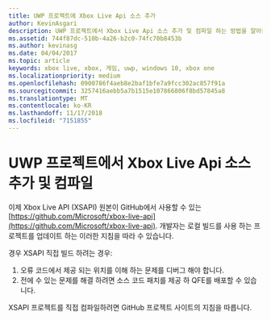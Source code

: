 ```yaml
---
title: UWP 프로젝트에 Xbox Live Api 소스 추가
author: KevinAsgari
description: UWP 프로젝트에서 Xbox Live Api 소스 추가 및 컴파일 하는 방법을 알아봅니다.
ms.assetid: 744f87dc-510b-4a26-b2c0-74fc70b8453b
ms.author: kevinasg
ms.date: 04/04/2017
ms.topic: article
keywords: xbox live, xbox, 게임, uwp, windows 10, xbox one
ms.localizationpriority: medium
ms.openlocfilehash: 0900786f4aeb8e2baf1bfe7a9fcc302ac857f91a
ms.sourcegitcommit: 3257416aebb5a7b1515e107866806f8bd57845a8
ms.translationtype: MT
ms.contentlocale: ko-KR
ms.lasthandoff: 11/17/2018
ms.locfileid: "7151855"
---
```

# <a name="add-and-compile-the-xbox-live-apis-source-in-your-uwp-project"></a>UWP 프로젝트에서 Xbox Live Api 소스 추가 및 컴파일

이제 Xbox Live API (XSAPI) 원본이 GitHub에서 사용할 수 있는 [https://github.com/Microsoft/xbox-live-api](https://github.com/Microsoft/xbox-live-api). 개발자는 로컬 빌드를 사용 하는 프로젝트를 업데이트 하는 이러한 지침을 따라 수 있습니다.

경우 XSAPI 직접 빌드 하려는 경우:
1. 오류 코드에서 제공 되는 위치를 이해 하는 문제를 디버그 해야 합니다.
1. 전에 수 있는 문제를 해결 하려면 소스 코드 패치를 제공 하 QFE를 배포할 수 있습니다.

XSAPI 프로젝트를 직접 컴파일하려면 GitHub 프로젝트 사이트의 지침을 따릅니다.
